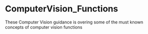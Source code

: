 # ComputerVision_Functions
These Computer Vision guidance is overing some of the must known concepts of computer vision functions 
